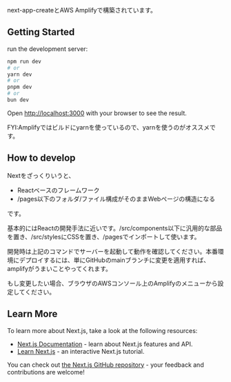 next-app-createとAWS Amplifyで構築されています。

## Getting Started

run the development server:

```bash
npm run dev
# or
yarn dev
# or
pnpm dev
# or
bun dev
```

Open [http://localhost:3000](http://localhost:3000) with your browser to see the result.

FYI:Amplifyではビルドにyarnを使っているので、yarnを使うのがオススメです。

## How to develop

Nextをざっくりいうと、

- Reactベースのフレームワーク
- /pages以下のフォルダ/ファイル構成がそのままWebページの構造になる

です。

基本的にはReactの開発手法に近いです。/src/components以下に汎用的な部品を置き、/src/stylesにCSSを置き、/pagesでインポートして使います。

開発時は上記のコマンドでサーバーを起動して動作を確認してください。本番環境にデプロイするには、単にGitHubのmainブランチに変更を適用すれば、amplifyがうまいことやってくれます。

もし変更したい場合、ブラウザのAWSコンソール上のAmplifyのメニューから設定してください。

## Learn More

To learn more about Next.js, take a look at the following resources:

- [Next.js Documentation](https://nextjs.org/docs) - learn about Next.js features and API.
- [Learn Next.js](https://nextjs.org/learn) - an interactive Next.js tutorial.

You can check out [the Next.js GitHub repository](https://github.com/vercel/next.js/) - your feedback and contributions are welcome!
